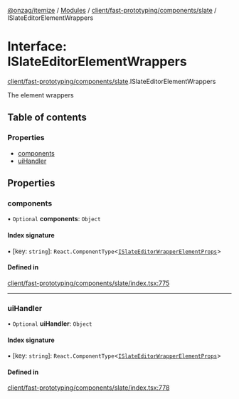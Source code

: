 [@onzag/itemize](../README.md) / [Modules](../modules.md) / [client/fast-prototyping/components/slate](../modules/client_fast_prototyping_components_slate.md) / ISlateEditorElementWrappers

# Interface: ISlateEditorElementWrappers

[client/fast-prototyping/components/slate](../modules/client_fast_prototyping_components_slate.md).ISlateEditorElementWrappers

The element wrappers

## Table of contents

### Properties

- [components](client_fast_prototyping_components_slate.ISlateEditorElementWrappers.md#components)
- [uiHandler](client_fast_prototyping_components_slate.ISlateEditorElementWrappers.md#uihandler)

## Properties

### components

• `Optional` **components**: `Object`

#### Index signature

▪ [key: `string`]: `React.ComponentType`<[`ISlateEditorWrapperElementProps`](client_fast_prototyping_components_slate.ISlateEditorWrapperElementProps.md)\>

#### Defined in

[client/fast-prototyping/components/slate/index.tsx:775](https://github.com/onzag/itemize/blob/a24376ed/client/fast-prototyping/components/slate/index.tsx#L775)

___

### uiHandler

• `Optional` **uiHandler**: `Object`

#### Index signature

▪ [key: `string`]: `React.ComponentType`<[`ISlateEditorWrapperElementProps`](client_fast_prototyping_components_slate.ISlateEditorWrapperElementProps.md)\>

#### Defined in

[client/fast-prototyping/components/slate/index.tsx:778](https://github.com/onzag/itemize/blob/a24376ed/client/fast-prototyping/components/slate/index.tsx#L778)
